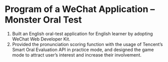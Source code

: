 Program of a WeChat Application – Monster Oral Test
=

1. Built an English oral-test application for English learner by adopting WeChat Web Developer Kit.
2. Provided the pronunciation scoring function with the usage of Tencent’s Smart Oral Evaluation API in practice mode, and designed the game mode to attract user’s interest and increase their involvement.
